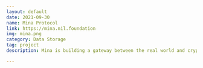 ```yaml
---
layout: default
date: 2021-09-30
name: Mina Protocol 
link: https://mina.nil.foundation
img: mina.png
category: Data Storage
tag: project
description: Mina is building a gateway between the real world and crypto — and the infrastructure for the secure, democratic future we all deserve. By design, the entire Mina database is possible to be packed into a Pickles SNARK proof, which size is about 22kb – literally the size of a couple of tweets. So participants can quickly sync and verify the whole state. <span style='font-family:Menlo, Courier, monospace'>=nil;</span> Foundation's Crypto3 team has facilitated Mina Protocol with the in-EVM Pickles SNARK proof verification mechanism paving the way to the bridge with Ethereum.

---
```

